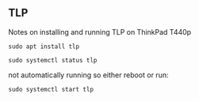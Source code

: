 ## TLP

Notes on installing and running TLP on ThinkPad T440p


`sudo apt install tlp`

`sudo systemctl status tlp`

not automatically running so either reboot or run:

`sudo systemctl start tlp`



